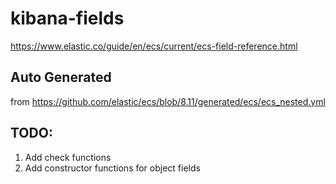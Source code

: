 # kibana-fields

https://www.elastic.co/guide/en/ecs/current/ecs-field-reference.html

## Auto Generated

from https://github.com/elastic/ecs/blob/8.11/generated/ecs/ecs_nested.yml

## TODO:

1. Add check functions
2. Add constructor functions for object fields

